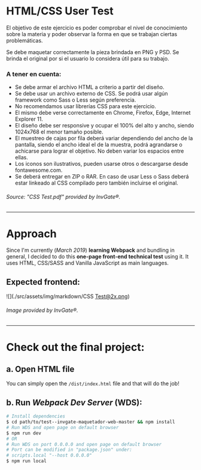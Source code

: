 # HTML/CSS User Test

El objetivo de este ejercicio es poder comprobar el nivel de conocimiento sobre lamateria y poder observar la forma en que se trabajan ciertas problemáticas.

Se debe maquetar correctamente la pieza brindada en PNG y PSD. Se brinda el original por si el usuario lo considera útil para su trabajo.

### A tener en cuenta:

- Se debe armar el archivo HTML a criterio a partir del diseño.
- Se debe usar un archivo externo de CSS. Se podrá usar algún framework como Sass o Less según preferencia.
- No recomendamos usar librerías CSS para este ejercicio.
- El mismo debe verse correctamente en Chrome, Firefox, Edge, Internet Explorer 11.
- El diseño debe ser responsive y ocupar el 100% del alto y ancho, siendo 1024x768 el menor tamaño posible.
- El muestreo de cajas por fila deberá variar dependiendo del ancho de la pantalla, siendo el ancho ideal el de la muestra, podrá agrandarse o achicarse para lograr el objetivo. No deben variar los espacios entre ellas.
- Los iconos son ilustrativos, pueden usarse otros o descargarse desde fontawesome.com.
- Se deberá entregar en ZIP o RAR. En caso de usar Less o Sass deberá estar linkeado al CSS compilado pero también incluirse el original.

###### Source: "CSS Test.pdf" provided by _InvGate®_.

---

# Approach

Since I'm currently (_March 2019_) **learning Webpack** and bundling in general, I decided to do this **one-page front-end technical test** using it. It uses HTML, CSS/SASS and Vanilla JavaScript as main languages.

## Expected frontend:

![](./src/assets/img/markdown/CSS Test@2x.png)

###### Image provided by _InvGate®_.

---

# Check out the final project:

## a. Open HTML file

You can simply open the `/dist/index.html` file and that will do the job!

## b. Run _Webpack Dev Server_ (WDS):

```bash
# Install dependencies
$ cd path/to/test--invgate-maquetador-web-master && npm install
# Run WDS and open page on default browser
$ npm run dev
# OR
# Run WDS on port 0.0.0.0 and open page on default browser
# Port can be modified in "package.json" under:
# scripts.local "--host 0.0.0.0"
$ npm run local
```

